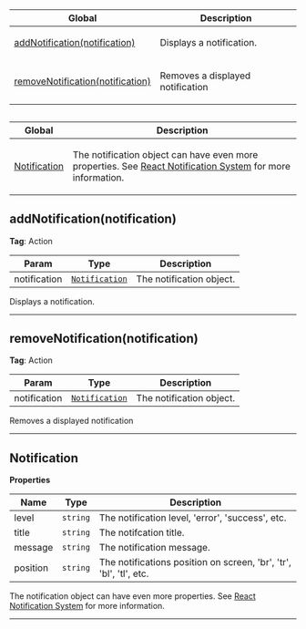 ## 

<table>
  <thead>
    <tr>
      <th>Global</th><th>Description</th>
    </tr>
  </thead>
  <tbody>
<tr>
    <td><a href="#addNotification">addNotification(notification)</a></td>
    <td><p>Displays a notification.</p>
</td>
    </tr>
<tr>
    <td><a href="#removeNotification">removeNotification(notification)</a></td>
    <td><p>Removes a displayed notification</p>
</td>
    </tr>
</tbody>
</table>

## 

<table>
  <thead>
    <tr>
      <th>Global</th><th>Description</th>
    </tr>
  </thead>
  <tbody>
<tr>
    <td><a href="#Notification">Notification</a></td>
    <td><p>The notification object can have even more properties. See <a href="https://github.com/igorprado/react-notification-system#creating-a-notification">React Notification System</a>
for more information.</p>
</td>
    </tr>
</tbody>
</table>

<a name="addNotification"></a>

## addNotification(notification)
**Tag**: Action  

| Param | Type | Description |
| --- | --- | --- |
| notification | [<code>Notification</code>](#Notification) | The notification object. |

Displays a notification.


* * *

<a name="removeNotification"></a>

## removeNotification(notification)
**Tag**: Action  

| Param | Type | Description |
| --- | --- | --- |
| notification | [<code>Notification</code>](#Notification) | The notification object. |

Removes a displayed notification


* * *

<a name="Notification"></a>

## Notification
**Properties**

| Name | Type | Description |
| --- | --- | --- |
| level | <code>string</code> | The notification level, 'error', 'success', etc. |
| title | <code>string</code> | The notifcation title. |
| message | <code>string</code> | The notification message. |
| position | <code>string</code> | The notifications position on screen, 'br', 'tr', 'bl', 'tl', etc. |

The notification object can have even more properties. See [React Notification System](https://github.com/igorprado/react-notification-system#creating-a-notification)
for more information.


* * *

